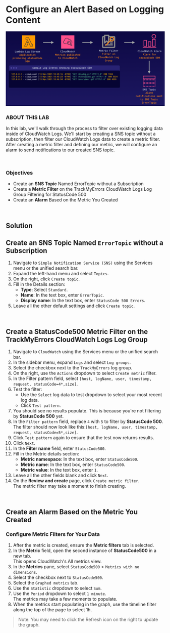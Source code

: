 # Configure an Alert Based on Logging Content

![](../../img/ChallengeLab-5.png)

### ABOUT THIS LAB
In this lab, we'll walk through the process to filter over existing logging data inside of CloudWatch Logs. We'll start by creating a SNS topic without a subscription, then filter our CloudWatch Logs data to create a metric filter. After creating a metric filter and defining our metric, we will configure an alarm to send notifications to our created SNS topic.

<br>

### Objectives
- Create an **SNS Topic** Named ErrorTopic without a Subscription
- Create a **Metric Filter** on the TrackMyErrors CloudWatch Logs Log Group Filtering for StatusCode 500
- Create an **Alarm** Based on the Metric You Created

<br>

## Solution

## Create an SNS Topic Named `ErrorTopic` without a Subscription
1. Navigate to `Simple Notification Service (SNS)` using the Services menu or the unified search bar.
2. Expand the left-hand menu and select `Topics`.
3. On the right, click `Create topic`.
4. Fill in the Details section:
    - **Type**: Select `Standard`.
    - **Name**: In the text box, enter `ErrorTopic`.
    - **Display name**: In the text box, enter `StatusCode 500 Errors`.
5. Leave all the other default settings and click `Create topic`.

<br>

## Create a StatusCode500 Metric Filter on the TrackMyErrors CloudWatch Logs Log Group
1. Navigate to `CloudWatch` using the Services menu or the unified search bar.
2. In the sidebar menu, expand `Logs` and select `Log groups`.
3. Select the checkbox next to the `TrackMyErrors` log group.
4. On the right, use the `Actions` dropdown to select `Create metric` filter.
5. In the Filter pattern field, select `[host, logName, user, timestamp, request, statusCode=4*,size]`.
6. Test the filter:
    - Use the `Select` log data to test dropdown to select your most recent log data.
    - Click `Test pattern`.
7. You should see no results populate. This is because you're not filtering by **StatusCode 500** yet.
8. In the `Filter pattern` field, replace `4` with `5` to filter by **StatusCode 500**.<br>The filter should now look like this:`[host, logName, user, timestamp, request, statusCode=5*,size]`.
8. Click `Test pattern` again to ensure that the test now returns results.
9. Click `Next`.
10. In the **Filter name** field, enter `StatusCode500`.
11. Fill in the Metric details section:
    - **Metric namespace**: In the text box, enter `StatusCode500`.
    - **Metric name**: In the text box, enter `StatusCode500`.
    - **Metric value**: In the text box, enter `1`.
12. Leave all the other fields blank and click `Next`.
13. On the **Review and create** page, click `Create metric filter`.<br>The metric filter may take a moment to finish creating.

<br>

## Create an Alarm Based on the Metric You Created
### Configure Metric Filters for Your Data
1. After the metric is created, ensure the **Metric filters** tab is selected.
2. In the **Metric** field, open the second instance of **StatusCode500** in a new tab.<br>This opens CloudWatch's All metrics view.
3. In the **Metrics** pane, select `StatusCode500` > `Metrics with no dimensions`.
4. Select the checkbox next to `StatusCode500`.
5. Select the `Graphed metrics` tab.
6. Use the `Statistic` dropdown to select `Sum`.
7. Use the `Period` dropdown to select `1 minute`.<br>The metrics may take a few moments to populate.
8. When the metrics start populating in the graph, use the timeline filter along the top of the page to select 1h.
> Note: You may need to click the Refresh icon on the right to update the graph.
